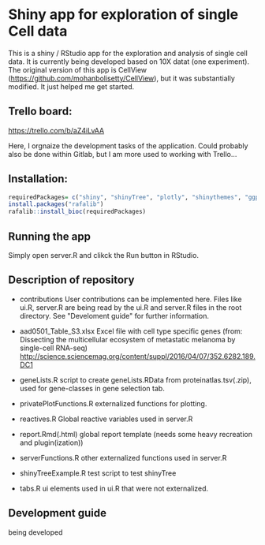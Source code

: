 # Shiny app for exploration of single Cell data

This is a shiny / RStudio app for the exploration and analysis of single cell data. It is currently being developed based on 10X datat (one experiment).
The original version of this app is CellView (https://github.com/mohanbolisetty/CellView), but it was substantially modified. It just helped me get started.

## Trello board:

 https://trello.com/b/aZ4iLvAA
 
 Here, I orgnaize the development tasks of the application. Could probably also be done within Gitlab, but I am more used to working with Trello...
 
## Installation:

```R
requiredPackages= c("shiny", "shinyTree", "plotly", "shinythemes", "ggplot2", "DT", "pheatmap", "threejs", "sm", "RColorBrewer", "mclust", "reshape", "cellrangerRkit", "SCORPIUS", "knitr", "kableExtra", "shinyWidgets", "scater")
install.packages("rafalib")
rafalib::install_bioc(requiredPackages)
```

## Running the app

Simply open server.R and clikck the Run button in RStudio.

## Description of repository

* contributions
  User contributions can be implemented here. Files like ui.R, server.R are being read by the ui.R and server.R files in the root directory. See "Develoment guide" for further information.
  
* aad0501_Table_S3.xlsx
  Excel file with cell type specific genes (from: Dissecting the multicellular ecosystem of metastatic melanoma by single-cell RNA-seq)
  http://science.sciencemag.org/content/suppl/2016/04/07/352.6282.189.DC1
  
* geneLists.R
  script to create geneLists.RData from proteinatlas.tsv(.zip), used for gene-classes in gene selection tab.
  
* privatePlotFunctions.R
  externalized functions for plotting.

* reactives.R
  Global reactive variables used in server.R
  
* report.Rmd(.html)
  global report template (needs some heavy recreation and plugin(ization))
  
* serverFunctions.R
  other externalized functions used in server.R
  
* shinyTreeExample.R 
  test script to test shinyTree
  
* tabs.R
  ui elements used in ui.R that were not externalized.


## Development guide

being developed

